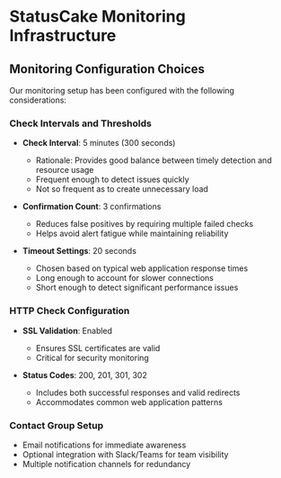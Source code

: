 # StatusCake Monitoring Infrastructure

## Monitoring Configuration Choices

Our monitoring setup has been configured with the following considerations:

### Check Intervals and Thresholds
- **Check Interval**: 5 minutes (300 seconds)
  - Rationale: Provides good balance between timely detection and resource usage
  - Frequent enough to detect issues quickly
  - Not so frequent as to create unnecessary load

- **Confirmation Count**: 3 confirmations
  - Reduces false positives by requiring multiple failed checks
  - Helps avoid alert fatigue while maintaining reliability

- **Timeout Settings**: 20 seconds
  - Chosen based on typical web application response times
  - Long enough to account for slower connections
  - Short enough to detect significant performance issues

### HTTP Check Configuration
- **SSL Validation**: Enabled
  - Ensures SSL certificates are valid
  - Critical for security monitoring

- **Status Codes**: 200, 201, 301, 302
  - Includes both successful responses and valid redirects
  - Accommodates common web application patterns

### Contact Group Setup
- Email notifications for immediate awareness
- Optional integration with Slack/Teams for team visibility
- Multiple notification channels for redundancy
